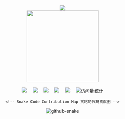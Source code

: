 <div align="center">
    <!-- dynamic typing effect 动态打字效果 -->
  <div>
    <a href="https://blog.sunguoqi.com/">
      <img src="https://readme-typing-svg.demolab.com?font=Fira+Code&pause=1000&width=435&lines=console.log(%22Hello%2C%20World%22);欢迎来到297的仓库!&center=true&size=27" />
    </a>
  </div>
    <!-- knock code pictures 敲代码的图片 -->
  <picture>
    <source media="(prefers-color-scheme: dark)" srcset="https://cdn.jsdelivr.net/gh/sun0225SUN/sun0225SUN/assets/images/coding.gif" />
    <source media="(prefers-color-scheme: light)" srcset="https://cdn.jsdelivr.net/gh/sun0225SUN/sun0225SUN/assets/images/developer.svg" height="225px" />
    <img src="https://cdn.jsdelivr.net/gh/sun0225SUN/sun0225SUN/assets/images/coding.gif" />
  </picture>
  <!-- for beauty 留个空行好看点 -->
  <div>&nbsp;</div>
    <!-- profile logo 个人资料徽标 -->
  
  <div>
    <a href="https://cxc399.xlog.app/"><img src="https://img.shields.io/badge/Website-博客-blue" /></a>&emsp;
    <a href="https://www.instagram.com/297quan/"><img src="https://img.shields.io/badge/Instagram-Ins-E4405F?style=flat" /></a>&emsp;
    <a href="https://space.bilibili.com/85639075/"><img src="https://img.shields.io/badge/Bilibili-B站-ff69b4" /></a>&emsp;
    <a href="https://weibo.com/u/5101391314/"><img src="https://img.shields.io/badge/weibo-%E5%BE%AE%E5%8D%9A-red?style=flat" /></a>&emsp;
    <a href="https://t.me/quan297/"><img src="https://img.shields.io/badge/Telegram-%E7%94%B5%E6%8A%A5-blue?style=flat" /></a>&emsp;
    <!-- visitor statistics logo 访问量统计徽标 -->
    <img src="https://komarev.com/ghpvc/?username=sun0225SUN&label=Views&color=0e75b6&style=flat" alt="访问量统计" />
  </div>

    <!-- Snake Code Contribution Map 贪吃蛇代码贡献图 -->
  <picture>
    <source media="(prefers-color-scheme: dark)" srcset="https://cdn.jsdelivr.net/gh/sun0225SUN/sun0225SUN/profile-snake-contrib/github-contribution-grid-snake-dark.svg" />
    <source media="(prefers-color-scheme: light)" srcset="https://cdn.jsdelivr.net/gh/sun0225SUN/sun0225SUN/profile-snake-contrib/github-contribution-grid-snake.svg" />
    <img alt="github-snake" src="https://cdn.jsdelivr.net/gh/sun0225SUN/sun0225SUN/profile-snake-contrib/github-contribution-grid-snake-dark.svg" />
  </picture>
</div>
<!--
**chenxq-297/chenxq-297** is a ✨ _special_ ✨ repository because its `README.md` (this file) appears on your GitHub profile.

Here are some ideas to get you started:

- 🔭 I’m currently working on ...
- 🌱 I’m currently learning ...
- 👯 I’m looking to collaborate on ...
- 🤔 I’m looking for help with ...
- 💬 Ask me about ...
- 📫 How to reach me: ...
- 😄 Pronouns: ...
- ⚡ Fun fact: ...
-->
